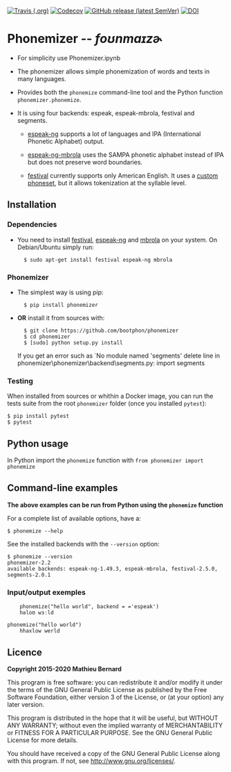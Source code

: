 [![Travis (.org)](https://img.shields.io/travis/bootphon/phonemizer)](
https://travis-ci.org/bootphon/phonemizer)
[![Codecov](https://img.shields.io/codecov/c/github/bootphon/phonemizer)](
https://codecov.io/gh/bootphon/phonemizer)
[![GitHub release (latest SemVer)](https://img.shields.io/github/v/release/bootphon/phonemizer)](
https://github.com/bootphon/phonemizer/releases/latest)
[![DOI](https://zenodo.org/badge/56728069.svg)](
https://doi.org/10.5281/zenodo.1045825)

# Phonemizer -- *foʊnmaɪzɚ*

* For simplicity use Phonemizer.ipynb

* The phonemizer allows simple phonemization of words and texts in many languages.

* Provides both the `phonemize` command-line tool and the Python function
  `phonemizer.phonemize`.

* It is using four backends: espeak, espeak-mbrola, festival and segments.

  * [espeak-ng](https://github.com/espeak-ng/espeak-ng) supports a lot of
    languages and IPA (International Phonetic Alphabet) output.

  * [espeak-ng-mbrola](https://github.com/espeak-ng/espeak-ng/blob/master/docs/mbrola.md)
    uses the SAMPA phonetic alphabet instead of IPA but does not preserve word
    boundaries.

  * [festival](http://www.cstr.ed.ac.uk/projects/festival) currently supports
    only American English. It uses a [custom
    phoneset](http://www.festvox.org/bsv/c4711.html), but it allows tokenization
    at the syllable level.


## Installation

### Dependencies

* You need to install
  [festival](http://www.festvox.org/docs/manual-2.4.0/festival_6.html#Installation),
  [espeak-ng](https://github.com/espeak-ng/espeak-ng#espeak-ng-text-to-speech)
  and [mbrola](https://github.com/numediart/MBROLA) on your system. On
  Debian/Ubuntu simply run:

        $ sudo apt-get install festival espeak-ng mbrola


### Phonemizer

* The simplest way is using pip:

        $ pip install phonemizer

* **OR** install it from sources with:

        $ git clone https://github.com/bootphon/phonemizer
        $ cd phonemizer
        $ [sudo] python setup.py install

  If you get an error such as `No module named 'segments'
  delete line in phonemizer\phonemizer\backend\segments.py: import segments

### Testing

When installed from sources or whithin a Docker image, you can run the tests
suite from the root `phonemizer` folder (once you installed `pytest`):

    $ pip install pytest
    $ pytest


## Python usage

In Python import the `phonemize` function with `from phonemizer import
phonemize`


## Command-line examples

**The above examples can be run from Python using the `phonemize` function**


For a complete list of available options, have a:

    $ phonemize --help

See the installed backends with the `--version` option:

    $ phonemize --version
    phonemizer-2.2
    available backends: espeak-ng-1.49.3, espeak-mbrola, festival-2.5.0, segments-2.0.1


### Input/output exemples

        phonemize("hello world", backend = ='espeak')
        həloʊ wɜːld
	
	phonemize("hello world")
        hhaxlow werld


## Licence

**Copyright 2015-2020 Mathieu Bernard**

This program is free software: you can redistribute it and/or modify
it under the terms of the GNU General Public License as published by
the Free Software Foundation, either version 3 of the License, or
(at your option) any later version.

This program is distributed in the hope that it will be useful,
but WITHOUT ANY WARRANTY; without even the implied warranty of
MERCHANTABILITY or FITNESS FOR A PARTICULAR PURPOSE.  See the
GNU General Public License for more details.

You should have received a copy of the GNU General Public License
along with this program. If not, see <http://www.gnu.org/licenses/>.
